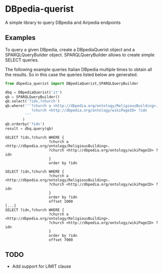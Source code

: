 DBpedia-querist
=========================

A simple library to query DBpedia and Airpedia endpoints



Examples
--------


To query a given DBpedia, create a DBpediaQuerist object and a 
SPARQLQueryBuilder object. SPARQLQueryBuilder allows to create simple SELECT 
queries.

The following example queries Italian DBpedia multiple times to obtain all 
the results. So in this case the queries listed below are generated.

```python
from dbpedia_querist import DBpediaQuerist,SPARQLQueryBuilder

dbq = DBpediaQuerist('it')
qb = SPARQLQueryBuilder()
qb.select('?idn,?church')
qb.where('''?church a <http://dbpedia.org/ontology/ReligiousBuilding>.
            ?church <http://dbpedia.org/ontology/wikiPageID> ?idn
         '''
        )
qb.orderby('?idn')
result = dbq.query(qb)
```

```
SELECT ?idn,?church WHERE {
                    ?church a <http://dbpedia.org/ontology/ReligiousBuilding>.
                    ?church <http://dbpedia.org/ontology/wikiPageID> ?idn
                    }
                    order by ?idn

SELECT ?idn,?church WHERE {
                    ?church a <http://dbpedia.org/ontology/ReligiousBuilding>.
                    ?church <http://dbpedia.org/ontology/wikiPageID> ?idn
                    }
                    order by ?idn
                    offset 1000
[...]
SELECT ?idn,?church WHERE {
                    ?church a <http://dbpedia.org/ontology/ReligiousBuilding>.
                    ?church <http://dbpedia.org/ontology/wikiPageID> ?idn
                    }
                    order by ?idn
                    offset 7000
```

TODO
-----

* Add support for LIMIT clause
